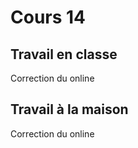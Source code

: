 
# Cours 14

## Travail en classe
Correction du online

## Travail à la maison
Correction du online
